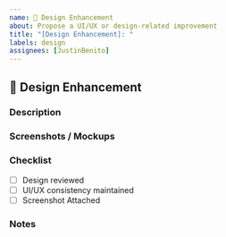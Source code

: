 ```yaml
---
name: 🎨 Design Enhancement
about: Propose a UI/UX or design-related improvement
title: "[Design Enhancement]: "
labels: design
assignees: [JustinBenito]
---
```


## 🎨 Design Enhancement

### Description
<!-- Describe the design improvement -->

### Screenshots / Mockups
<!-- Attach images if applicable -->

### Checklist
- [ ] Design reviewed
- [ ] UI/UX consistency maintained
- [ ] Screenshot Attached

### Notes
<!-- Any additional info -->
